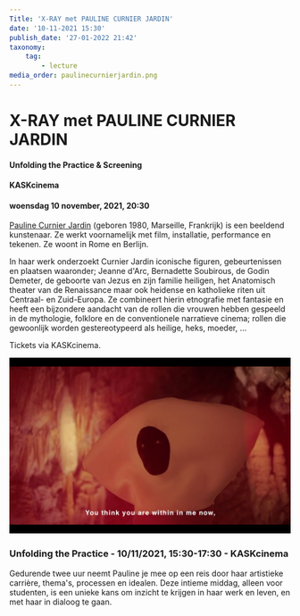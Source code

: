```yaml
---
Title: 'X-RAY met PAULINE CURNIER JARDIN'
date: '10-11-2021 15:30'
publish_date: '27-01-2022 21:42'
taxonomy:
    tag:
        - lecture
media_order: paulinecurnierjardin.png
---
```

# X-RAY met PAULINE CURNIER JARDIN
#### Unfolding the Practice & Screening
#### KASKcinema
#### woensdag 10 november, 2021, 20:30
[Pauline Curnier Jardin](http://paulinecurnierjardin.com/) (geboren 1980, Marseille, Frankrijk) is een beeldend kunstenaar. Ze werkt voornamelijk met film, installatie, performance en tekenen. Ze woont in Rome en Berlijn.    

In haar werk onderzoekt Curnier Jardin iconische figuren, gebeurtenissen en plaatsen waaronder; Jeanne d'Arc, Bernadette Soubirous, de Godin Demeter, de geboorte van Jezus en zijn familie heiligen, het Anatomisch theater van de Renaissance maar ook  heidense en katholieke riten uit Centraal- en Zuid-Europa. Ze combineert hierin etnografie met fantasie en heeft een bijzondere aandacht van de rollen die vrouwen hebben gespeeld in de mythologie, folklore en de conventionele narratieve cinema; rollen die gewoonlijk worden gestereotypeerd als heilige, heks, moeder, ...

Tickets via KASKcinema.

![](paulinecurnierjardin.png)

### Unfolding the Practice - 10/11/2021, 15:30-17:30 - KASKcinema
Gedurende twee uur neemt Pauline je mee op een reis door haar artistieke carrière, thema's, processen en idealen. Deze intieme middag, alleen voor studenten, is een unieke kans om inzicht te krijgen in haar werk en leven, en met haar in dialoog te gaan.
